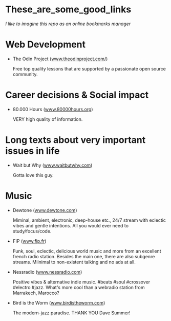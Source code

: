 # These_are_some_good_links

_I like to imagine this repo as an online bookmarks manager_

# Web Development

* The Odin Project (www.theodinproject.com/)

    Free top quality lessons that are supported by a passionate open source community.

# Career decisions & Social impact

* 80.000 Hours (www.80000hours.org)

    VERY high quality of information.

# Long texts about very important issues in life

* Wait but Why (www.waitbutwhy.com)

    Gotta love this guy.

# Music

* Dewtone (www.dewtone.com)

    Miminal, ambient, electronic, deep-house etc., 24/7 stream with eclectic vibes and gentle intentions. All you would ever need to study/focus/code.

* FIP (www.fip.fr)

    Funk, soul, eclectic, delicious world music and more from an excellent french radio station. Besides the main one, there are also subgenre streams. Miinimal to non-existent talking and no ads at all.

* Nessradio (www.nessradio.com)
   
    Positive vibes & alternative indie music. #beats #soul #crossover #electro #jazz. 
    What's more cool than a webradio station from Marrakech, Marocco?

* Bird is the Worm (www.birdistheworm.com)

     The modern-jazz paradise. THANK YOU Dave Summer!